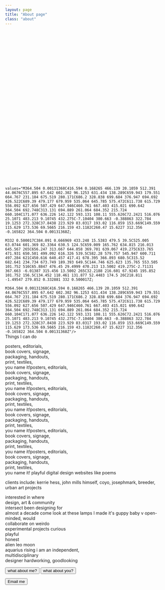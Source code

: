 ```yaml
---
layout: page
title: "About page"
class: "about"
---
```


<!-- <div id="foliofg"></div> -->

<svg id="blob" viewBox="0 0 696 694" fill="none" xmlns="http://www.w3.org/2000/svg">
<path fill-rule="evenodd" clip-rule="evenodd" fill="url(#paint0_linear)">
	<animate repeatCount="indefinite" fill="freeze" attributeName="d" dur="5s"

	values="M364.504 0.00131368C416.594 0.168265 466.139 20.1059 512.391 44.0676C557.895 67.642 602.302 96.1253 631.434 138.289C659.943 179.551 664.767 231.184 675.519 280.171C686.2 328.838 699.684 376.947 694.692 426.522C689.39 479.177 679.959 535.064 645.785 575.472C611.738 615.729 556.092 627.656 507.429 647.946C460.761 667.403 415.021 690.642 364.504 692.748C313.131 694.889 261.064 684.352 215.724 660.104C171.077 636.226 142.122 593.131 108.11 555.626C72.2421 516.076 25.1071 483.213 9.10745 432.275C-7.10404 380.663 -0.388863 322.784 19.1253 272.328C37.8438 223.929 83.0317 193.02 116.859 153.669C149.559 115.629 173.536 69.5665 216.159 43.1182C260.47 15.6227 312.356 -0.165822 364.504 0.00131368Z;

	M332 0.500017C384.091 0.666969 433.248 15.5383 479.5 39.5C525.005 63.0744 601.369 82.3364 630.5 124.5C659.009 165.762 634.815 216.013 645.567 265C656.247 313.667 644.058 369.701 639.067 419.275C633.765 471.931 650.501 499.092 616.326 539.5C582.28 579.757 545.947 600.711 497.284 621C450.616 640.457 417.41 678.395 366.893 680.5C315.52 682.641 234.734 673.749 189.393 649.5C144.746 625.623 135.765 553.505 101.752 516C65.8847 476.45 29.4999 470.213 13.5002 419.275C-2.71131 367.663 -6.01387 315.456 13.5002 265C32.2188 216.601 67.9245 195.852 101.752 156.5C134.452 118.461 131.877 52.4483 174.5 26C218.811 -1.49547 279.852 0.332881 332 0.500017Z;

	M364.504 0.00131368C416.594 0.168265 466.139 20.1059 512.391 44.0676C557.895 67.642 602.302 96.1253 631.434 138.289C659.943 179.551 664.767 231.184 675.519 280.171C686.2 328.838 699.684 376.947 694.692 426.522C689.39 479.177 679.959 535.064 645.785 575.472C611.738 615.729 556.092 627.656 507.429 647.946C460.761 667.403 415.021 690.642 364.504 692.748C313.131 694.889 261.064 684.352 215.724 660.104C171.077 636.226 142.122 593.131 108.11 555.626C72.2421 516.076 25.1071 483.213 9.10745 432.275C-7.10404 380.663 -0.388863 322.784 19.1253 272.328C37.8438 223.929 83.0317 193.02 116.859 153.669C149.559 115.629 173.536 69.5665 216.159 43.1182C260.47 15.6227 312.356 -0.165822 364.504 0.00131368Z"/>
 </path>
<defs>
	<linearGradient id="paint0_linear" x1="149" y1="128" x2="432.5" y2="693" gradientUnits="userSpaceOnUse">
	<stop stop-color="#6e5757"/>
	<stop offset=".5" stop-color="#878787"/>
	<stop offset="1" stop-color="#c47e7e" stop-opacity="0.97"/>
	</linearGradient>
</defs>
</svg>

<div id="all">
  <div class="java"> </div>
  <div class="script">Things I can do</div>
</div>

<div id="div1">
<!-- <span>custom wordpress</span>
<span>visual identities</span>
<span>interactive digital experiences</span>
<span>help you sell <br>your shit online</span>
<span>branding</span>
<span>discounts for bipoc<br>& not-for-profits</span> -->

<span>posters, editorials, <br>book covers, signage, <br>packaging, handouts,<br>print, textiles,<br>you name it!</span><span>posters, editorials, <br>book covers, signage, <br>packaging, handouts,<br>print, textiles,<br>you name it!</span><span>posters, editorials, <br>book covers, signage, <br>packaging, handouts,<br>print, textiles,<br>you name it!</span><span>posters, editorials, <br>book covers, signage, <br>packaging, handouts,<br>print, textiles,<br>you name it!</span><span>posters, editorials, <br>book covers, signage, <br>packaging, handouts,<br>print, textiles,<br>you name it!</span><span>posters, editorials, <br>book covers, signage, <br>packaging, handouts,<br>print, textiles,<br>you name it!</span>
<span>playful digital design</span>
<span>websites like poems</span>

<span>clients include: kerrie hess, john mills himself, coyo, josephmark, breeder, urban art projects</span>


<span class="div2">interested in where<br>design, art & community<br>intersect</span>
<span class="div2">been designing for<br>almost a decade</span>
<span class="div2">come look at these lamps I made</span>
<span class="div2">it's guppy baby</span>
<span class="div2">v open-minded, would<br>collaborate on weirdo<br>experimental projects</span>
<span class="div2">curious<br>playful<br>honest<br>alien</span>
<span class="div2">leo moon<br>aquarius rising</span>
<span class="div2">i am an independent, <br>multidisciplinary <br>designer</span>
<span class="div2">hardworking, goodlooking</span>
</div>

<div id="btn_holder">
	<button id="btn_aboutme" class="btn btn--stripe btn_light"><span>what about me?</span></button>
	<button id="btn_back" class="nodisplay btn btn--stripe btn_light"><span>what about you?</span></button>
</div>

<button id="btn_email" class="btn btn--stripe btn_light">Email me</button>
